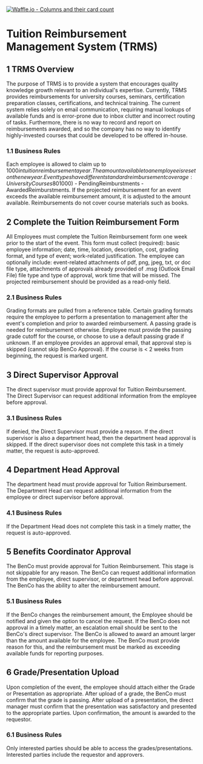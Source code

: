 [![Waffle.io - Columns and their card count](https://badge.waffle.io/roberthamel/trms-server.png?columns=all)](https://waffle.io/roberthamel/trms-server?utm_source=badge)
# Tuition Reimbursement Management System (TRMS)

## 1 TRMS Overview

The purpose of TRMS is to provide a system that encourages quality knowledge growth relevant to an individual's expertise. Currently, TRMS provides reimbursements for university courses, seminars, certification preparation classes, certifications, and technical training. The current system relies solely on email communication, requiring manual lookups of available funds and is error-prone due to inbox clutter and incorrect routing of tasks. Furthermore, there is no way to record and report on reimbursements awarded, and so the company has no way to identify highly-invested courses that could be developed to be offered in-house.

### 1.1 Business Rules

Each employee is allowed to claim up to $1000 in tuition reimbursement a year. The amount available to an employee is reset on the new year. Event types have different standard reimbursement coverage: University Courses 80%, Seminars 60%, Certification Preparation Classes 75%, Certification 100%, Technical Training 90%, Other 30%. After a BenCo has approved a reimbursement, the reimbursement is pending until a passing grade or presentation over the event is provided. The monetary amount available for an employee to reimburse is defined by the following equation: AvailableReimburstment = TotalReimburstment ($1000) - PendingReimburstments - AwardedReimburstments. If the projected reimbursement for an event exceeds the available reimbursement amount, it is adjusted to the amount available. Reimbursements do not cover course materials such as books.

## 2 Complete the Tuition Reimbursement Form

All Employees must complete the Tuition Reimbursement form one week prior to the start of the event. This form must collect (required): basic employee information; date, time, location, description, cost, grading format, and type of event; work-related justification. The employee can optionally include: event-related attachments of pdf, png, jpeg, txt, or doc file type, attachments of approvals already provided of .msg (Outlook Email File) file type and type of approval, work time that will be missed. The projected reimbursement should be provided as a read-only field.

### 2.1 Business Rules

Grading formats are pulled from a reference table. Certain grading formats require the employee to perform a presentation to management after the event's completion and prior to awarded reimbursement. A passing grade is needed for reimbursement otherwise. Employee must provide the passing grade cutoff for the course, or choose to use a default passing grade if unknown. If an employee provides an approval email, that approval step is skipped (cannot skip BenCo Approval). If the course is < 2 weeks from beginning, the request is marked urgent.

## 3 Direct Supervisor Approval

The direct supervisor must provide approval for Tuition Reimbursement. The Direct Supervisor can request additional information from the employee before approval.

### 3.1 Business Rules

If denied, the Direct Supervisor must provide a reason. If the direct supervisor is also a department head, then the department head approval is skipped. If the direct supervisor does not complete this task in a timely matter, the request is auto-approved.

## 4 Department Head Approval

The department head must provide approval for Tuition Reimbursement. The Department Head can request additional information from the employee or direct supervisor before approval.

### 4.1 Business Rules

If the Department Head does not complete this task in a timely matter, the request is auto-approved.

## 5 Benefits Coordinator Approval

The BenCo must provide approval for Tuition Reimbursement. This stage is not skippable for any reason. The BenCo can request additional information from the employee, direct supervisor, or department head before approval. The BenCo has the ability to alter the reimbursement amount.

### 5.1 Business Rules

If the BenCo changes the reimbursement amount, the Employee should be notified and given the option to cancel the request. If the BenCo does not approval in a timely matter, an escalation email should be sent to the BenCo's direct supervisor. The BenCo is allowed to award an amount larger than the amount available for the employee. The BenCo must provide reason for this, and the reimbursement must be marked as exceeding available funds for reporting purposes.

## 6 Grade/Presentation Upload

Upon completion of the event, the employee should attach either the Grade or Presentation as appropriate. After upload of a grade, the BenCo must confirm that the grade is passing. After upload of a presentation, the direct manager must confirm that the presentation was satisfactory and presented to the appropriate parties. Upon confirmation, the amount is awarded to the requestor.

### 6.1 Business Rules

Only interested parties should be able to access the grades/presentations. Interested parties include the requestor and approvers.